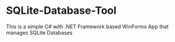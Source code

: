 # SQLite-Database-Tool

This is a simple C# with .NET Framework based WinForms App that manages SQLite Databases
